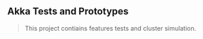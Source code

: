 Akka Tests and Prototypes
-------------------------
>This project contiains features tests and cluster simulation.
